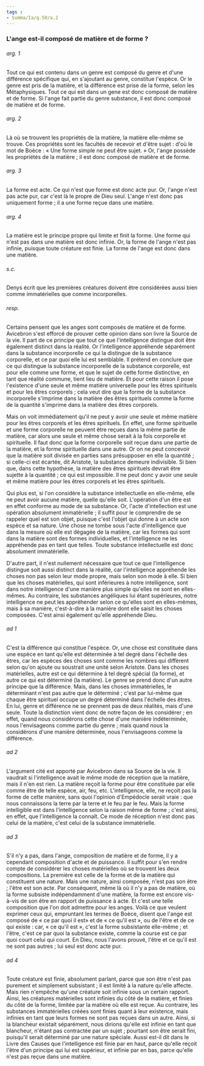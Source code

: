 ```yaml
---
tags : 
- Summa/Ia/q.50/a.2
---
```


### L'ange est-il composé de matière et de forme ?

###### arg. 1
Tout ce qui est contenu dans un genre est composé du genre et d'une différence spécifique qui, en s'ajoutant au genre, constitue l'espèce. Or le genre est pris de la matière, et la différence est prise de la forme, selon les Métaphysiques. Tout ce qui est dans un gene est donc composé de matière et de forme. Si l'ange fait partie du genre substance, il est donc composé de matière et de forme. 

###### arg. 2
Là où se trouvent les propriétés de la matière, la matière elle-même se trouve. Ces propriétés sont les facultés de recevoir et d'être sujet : d'où le mot de Boèce : « Une forme simple ne peut être sujet. » Or, l'ange possède les propriétés de la matière ; il est donc composé de matière et de forme. 

###### arg. 3
La forme est acte. Ce qui n'est que forme est donc acte pur. Or, l'ange n'est pas acte pur, car c'est là le propre de Dieu seul. L'ange n'est donc pas uniquement forme ; il a une forme reçue dans une matière. 

###### arg. 4
La matière est le principe propre qui limite et finit la forme. Une forme qui n'est pas dans une matière est donc infinie. Or, la forme de l'ange n'est pas infinie, puisque toute créature est finie. La forme de l'ange est donc dans une matière. 

###### s.c.
Denys écrit que les premières créatures doivent être considérées aussi bien comme immatérielles que comme incorporelles. 

###### resp.
Certains pensent que les anges sont composés de matière et de forme. Avicebron s'est efforcé de prouver cette opinion dans son livre la Source de la vie. Il part de ce principe que tout ce que l'intelligence distingue doit être également distinct dans la réalité. Or l'intelligence appréhende séparément dans la substance incorporelle ce qui la distingue de la substance corporelle, et ce par quoi elle lui est semblable. Il prétend en conclure que ce qui distingue la substance incorporelle de la substance corporelle, est pour elle comme une forme, et que le sujet de cette forme distinctive, en tant que réalité commune, tient lieu de matière. Et pour cette raison il pose l'existence d'une seule et même matière universelle pour les êtres spirituels et pour les êtres corporels ; cela veut dire que la forme de la substance incorporelle s'imprime dans la matière des êtres spirituels comme la forme de la quantité s'imprime dans la matière des êtres corporels. 

Mais on voit immédiatement qu'il ne peut y avoir une seule et même matière pour les êtres corporels et les êtres spirituels. En effet, une forme spirituelle et une forme corporelle ne peuvent être reçues dans la même partie de matière, car alors une seule et même chose serait à la fois corporelle et spirituelle. Il faut donc que la forme corporelle soit reçue dans une partie de la matière, et la forme spirituelle dans une autre. Or on ne peut concevoir que la matière soit divisée en parties sans présupposer en elle la quantité ; si celle-ci est écartée, dit Aristote, la substance demeure indivisible. Si bien que, dans cette hypothèse, la matière des êtres spirituels devrait être sujette à la quantité ; ce qui est impossible. Il ne peut donc y avoir une seule et même matière pour les êtres corporels et les êtres spirituels. 

Qui plus est, si l'on considère la substance intellectuelle en elle-même, elle ne peut avoir aucune matière, quelle qu'elle soit. L'opération d'un être est en effet conforme au mode de sa substance. Or, l'acte d'intellection est une opération absolument immatérielle ; il suffit pour le comprendre de se rappeler quel est son objet, puisque c'est l'objet qui donne à un acte son espèce et sa nature. Une chose ne tombe sous l'acte d'intelligence que dans la mesure où elle est dégagée de la matière, car les formes qui sont dans la matière sont des formes individuelles, et l'intelligence ne les appréhende pas en tant que telles. Toute substance intellectuelle est donc absolument immatérielle. 

D'autre part, il n'est nullement nécessaire que tout ce que l'intelligence distingue soit aussi distinct dans la réalité, car l'intelligence appréhende les choses non pas selon leur mode propre, mais selon son mode à elle. Si bien que les choses matérielles, qui sont inférieures à notre intelligence, sont dans notre intelligence d'une manière plus simple qu'elles ne sont en elles-mêmes. Au contraire, les substances angéliques lui étant supérieures, notre intelligence ne peut les appréhender selon ce qu'elles sont en elles-mêmes, mais à sa manière, c'est-à-dire à la manière dont elle saisit les choses composées. C'est ainsi également qu'elle appréhende Dieu. 

###### ad 1
C'est la différence qui constitue l'espèce. Or, une chose est constituée dans une espèce en tant qu'elle est déterminée à tel degré dans l'échelle des êtres, car les espèces des choses sont comme les nombres qui diffèrent selon qu'on ajoute ou soustrait une unité selon Aristote. Dans les choses matérielles, autre est ce qui détermine à tel degré spécial (la forme), et autre ce qui est déterminé (la matière). Le genre se prend donc d'un autre principe que la différence. Mais, dans les choses immatérielles, le déterminant n'est pas autre que le déterminé ; c'est par lui-même que chaque être spirituel occupe un degré déterminé dans l'échelle des êtres. En lui, genre et différence ne se prennent pas de deux réalités, mais d'une seule. Toute la distinction vient donc de notre façon de les considérer ; en effet, quand nous considérons cette chose d'une manière indéterminée, nous l'envisageons comme partie du genre ; mais quand nous la considérons d'une manière déterminée, nous l'envisageons comme la différence. 

###### ad 2
L'argument cité est apporté par Avicebron dans sa Source de la vie. Il vaudrait si l'intelligence avait le même mode de réception que la matière, mais il n'en est rien. La matière reçoit la forme pour être constituée par elle comme être de telle espèce, air, feu, etc. L'intelligence, elle, ne reçoit pas la forme de cette manière, sans quoi l'opinion d'Empédocle serait vraie : que nous connaissons la terre par la terre et le feu par le feu. Mais la forme intelligible est dans l'intelligence selon la raison même de forme ; c'est ainsi, en effet, que l'intelligence la connaît. Ce mode de réception n'est donc pas celui de la matière, c'est celui de la substance immatérielle. 

###### ad 3
S'il n'y a pas, dans l'ange, composition de matière et de forme, il y a cependant composition d'acte et de puissance. Il suffit pour s'en rendre compte de considérer les choses matérielles où se trouvent les deux compositions. La première est celle de la forme et de la matière qui constituent une nature. Mais une nature, ainsi composée, n'est pas son être ; l'être est son acte. Par conséquent, même là où il n'y a pas de matière, où la forme subsiste indépendamment d'une matière, la forme est encore vis-à-vis de son être en rapport de puissance à acte. Et c'est une telle composition que l'on doit admettre pour les anges. Voilà ce que veulent exprimer ceux qui, empruntant les termes de Boèce, disent que l'ange est composé de « ce par quoi il est» et de « ce qu'il est », ou de l'être et de ce qui existe : car, « ce qu'il est », c'est la forme subsistante elle-même ; et l'être, c'est ce par quoi la substance existe, comme la course est ce par quoi court celui qui court. En Dieu, nous l'avons prouvé, l'être et ce qu'il est ne sont pas autres ; lui seul est donc acte pur. 

###### ad 4
Toute créature est finie, absolument parlant, parce que son être n'est pas purement et simplement subsistant ; il est limité à la nature qu'elle affecte. Mais rien n'empêche qu'une créature soit infinie sous un certain rapport. Ainsi, les créatures matérielles sont infinies du côté de la matière, et finies du côté de la forme, limitée par la matière où elle est reçue. Au contraire, les substances immatérielles créées sont finies quant à leur existence, mais infinies en tant que leurs formes ne sont pas reçues dans un autre. Ainsi, si la blancheur existait séparément, nous dirions qu'elle est infinie en tant que blancheur, n'étant pas contractée par un sujet ; pourtant son être serait fini, puisqu'il serait déterminé par une nature spéciale. Aussi est-il dit dans le Livre des Causes que l'intelligence est finie par en haut, parce qu'elle reçoit l'être d'un principe qui lui est supérieur, et infinie par en bas, parce qu'elle n'est pas reçue dans une matière. 



